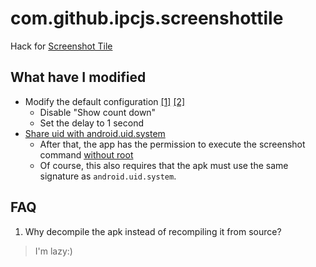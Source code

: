 # com.github.ipcjs.screenshottile

Hack for [Screenshot Tile](https://play.google.com/store/apps/details?id=com.github.ipcjs.screenshottile)

## What have I modified

- Modify the default configuration [[1]](https://github.com/Pzqqt/com.github.ipcjs.screenshottile/commit/3fdbf9477e7d4b137fb74889a42bca1a3ac23c3d) [[2]](https://github.com/Pzqqt/com.github.ipcjs.screenshottile/commit/1f7371b66fbb9f3e6f67812301436587979e5624)
  - Disable "Show count down"
  - Set the delay to 1 second
- [Share uid with android.uid.system](https://github.com/Pzqqt/com.github.ipcjs.screenshottile/commit/64f91336ee1597bf493d69a861467825cff5bdba)
  - After that, the app has the permission to execute the screenshot command [without root](https://github.com/Pzqqt/com.github.ipcjs.screenshottile/commit/66564d24d89460beb4c3dcae6d2c5ea708dca25c)
  - Of course, this also requires that the apk must use the same signature as `android.uid.system`.

## FAQ

1. Why decompile the apk instead of recompiling it from source?

> I'm lazy:)
